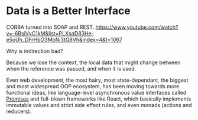# Data is a Better Interface

CORBA turned into SOAP and REST.
https://www.youtube.com/watch?v=-6BsiVyC1kM&list=PLXsqD83He-e5oUh_DFrHbO3MoNj3tG8Vh&index=4&t=1067

Why is indirection bad?

Because we lose the context, the local data that might change between when the reference was passed, and when it is used.

Even web development, the most hairy, most state-dependant, the biggest and most widespread OOP ecosystem, has been moving towards more functional ideas, like language-level asynchronous value interfaces called [Promises](https://developer.mozilla.org/en-US/docs/Web/JavaScript/Guide/Using_promises) and full-blown frameworks like React, which basically implements immutable values and strict side effect rules, and even monads (actions and reducers).

